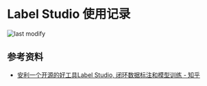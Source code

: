 Label Studio 使用记录
===
<!--START_SECTION:badge-->

![last modify](https://img.shields.io/static/v1?label=last%20modify&message=2022-12-16%2022%3A31%3A45&color=yellowgreen&style=flat-square)

<!--END_SECTION:badge-->
<!--info
top: false
hidden: false
-->

<!-- TOC -->
<!-- TOC -->



## 参考资料
- [安利一个开源的好工具Label Studio, 闭环数据标注和模型训练 - 知乎](https://zhuanlan.zhihu.com/p/339567115)
